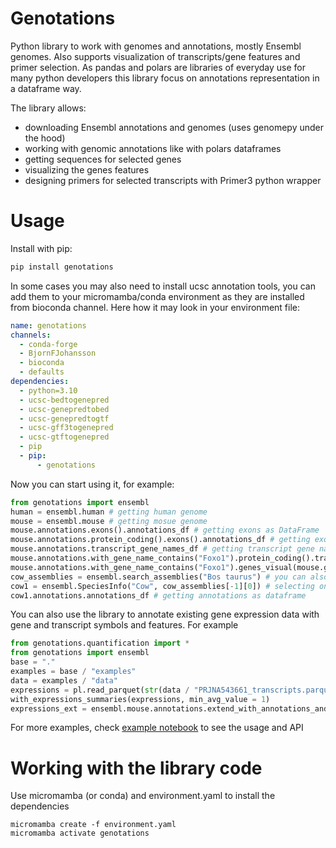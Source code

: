 Genotations
===========

Python library to work with genomes and annotations, mostly Ensembl genomes. Also supports visualization of transcripts/gene features and primer selection.
As pandas and polars are libraries of everyday use for many python developers this library focus on annotations representation in a dataframe way.


The library allows:
* downloading Ensembl annotations and genomes (uses genomepy under the hood)
* working with genomic annotations like with polars dataframes
* getting sequences for selected genes
* visualizing the genes features
* designing primers for selected transcripts with Primer3 python wrapper
 
Usage
=====

Install with pip:
```bash
pip install genotations
```
In some cases you may also need to install ucsc annotation tools, you can add them to your micromamba/conda environment as they are installed from bioconda channel.
Here how it may look in your environment file:
```yaml
name: genotations
channels:
  - conda-forge
  - BjornFJohansson
  - bioconda
  - defaults
dependencies:
  - python=3.10
  - ucsc-bedtogenepred
  - ucsc-genepredtobed
  - ucsc-genepredtogtf
  - ucsc-gff3togenepred
  - ucsc-gtftogenepred
  - pip
  - pip:
      - genotations
```

Now you can start using it, for example:
```python
from genotations import ensembl
human = ensembl.human # getting human genome
mouse = ensembl.mouse # getting mosue genome
mouse.annotations.exons().annotations_df # getting exons as DataFrame
mouse.annotations.protein_coding().exons().annotations_df # getting exons of protein coding genes
mouse.annotations.transcript_gene_names_df # getting transcript gene names
mouse.annotations.with_gene_name_contains("Foxo1").protein_coding().transcripts() #getting only coding Foxo1 transcripts
mouse.annotations.with_gene_name_contains("Foxo1").genes_visual(mouse.genome)[0].plot() # plotting features of the Foxo1 gene
cow_assemblies = ensembl.search_assemblies("Bos taurus") # you can also search genomes by species name if it exists in Ensembl
cow1 = ensembl.SpeciesInfo("Cow", cow_assemblies[-1][0]) # selecting one of several cow assemblies
cow1.annotations.annotations_df # getting annotations as dataframe
```

You can also use the library to annotate existing gene expression data with gene and transcript symbols and features.
For example
```python
from genotations.quantification import *
from genotations import ensembl
base = "."
examples = base / "examples"
data = examples / "data"
expressions = pl.read_parquet(str(data / "PRJNA543661_transcripts.parquet"))
with_expressions_summaries(expressions, min_avg_value = 1)
expressions_ext = ensembl.mouse.annotations.extend_with_annotations_and_sequences(expressions, ensembl.mouse.genome) # extend expression data with annotations and sequences
```

For more examples, check [example notebook](https://github.com/antonkulaga/genotations/blob/main/examples/explore_mouse.ipynb) to see the usage and API


Working with the library code
=====

Use micromamba (or conda) and environment.yaml to install the dependencies
```
micromamba create -f environment.yaml
micromamba activate genotations
```
